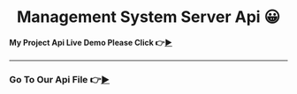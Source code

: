 <h1 align="center"> Management System Server Api  😀</h1>



#### My Project Api Live Demo Please Click 👉[▶](https://management-system-server.vercel.app/ 'Click For Live Project Demo')

---

### Go To Our Api File 👉[▶](./apUseReadme.md 'Click For Go To Api File 😀')